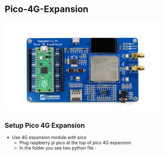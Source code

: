# Pico-4G-Expansion

<img src = "https://github.com/sbcshop/Pico-4G-Expansion/blob/main/img.png" />

## Setup Pico 4G Expansion
  * Use 4G expansion module with pico 
    * Plug raspberry pi pico at the top of pico 4G expansion
    * In the folder you see two python file :
    
    
  
